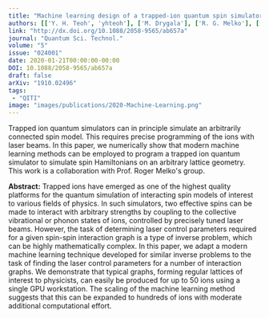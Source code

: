 ```yaml
---
title: "Machine learning design of a trapped-ion quantum spin simulator"
authors: [['Y. H. Teoh', 'yhteoh'], ['M. Drygala'], ['R. G. Melko'], ['R. Islam', 'krislam']]
link: "http://dx.doi.org/10.1088/2058-9565/ab657a"
journal: "Quantum Sci. Technol."
volume: "5"
issue: "024001"
date: 2020-01-21T00:00:00-00:00
DOI: 10.1088/2058-9565/ab657a
draft: false
arXiv: "1910.02496"
tags:
 - "QITI"
image: "images/publications/2020-Machine-Learning.png"
---
```


Trapped ion quantum simulators can in principle simulate an arbitrarily connected spin model. This requires precise programming of the ions with laser beams. In this paper, we numerically show that modern machine learning methods can be employed to program a trapped ion quantum simulator to simulate spin Hamiltonians on an arbitrary lattice geometry. This work is a collaboration with Prof. Roger Melko's group.

**Abstract:** Trapped ions have emerged as one of the highest quality platforms for the
quantum simulation of interacting spin models of interest to various fields of
physics. In such simulators, two effective spins can be made to interact with
arbitrary strengths by coupling to the collective vibrational or phonon states
of ions, controlled by precisely tuned laser beams. However, the task of
determining laser control parameters required for a given spin-spin interaction
graph is a type of inverse problem, which can be highly mathematically complex.
In this paper, we adapt a modern machine learning technique developed for
similar inverse problems to the task of finding the laser control parameters
for a number of interaction graphs. We demonstrate that typical graphs, forming
regular lattices of interest to physicists, can easily be produced for up to 50
ions using a single GPU workstation. The scaling of the machine learning method
suggests that this can be expanded to hundreds of ions with moderate additional
computational effort.